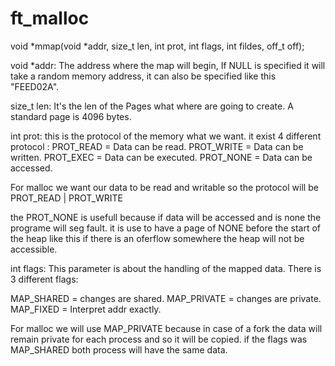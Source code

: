 # ft_malloc

void    *mmap(void *addr, size_t len, int prot, int flags, int fildes, off_t off);

void *addr: 
The address where the map will begin, If NULL is specified it will take a random memory address, it can also be specified like this "FEED02A".

size_t len:
It's the len of the Pages what where are going to create. A standard page is 4096 bytes.

int prot:
this is the protocol of the memory what we want. it exist 4 different protocol :
PROT_READ   = Data can be read.
PROT_WRITE  = Data can be written.
PROT_EXEC   = Data can be executed.
PROT_NONE   = Data can be accessed.

For malloc we want our data to be read and writable so the protocol will be PROT_READ | PROT_WRITE

the PROT_NONE is usefull because if data will be accessed and is none the programe will seg fault. it is use to have a page of NONE before the start of the heap like this if there is an oferflow somewhere the heap will not be accessible.

int flags:
This parameter is about the handling of the mapped data. There is 3 different flags:

MAP_SHARED  = changes are shared.
MAP_PRIVATE = changes are private.
MAP_FIXED   = Interpret addr exactly.

For malloc we will use MAP_PRIVATE because in case of a fork the data will remain private for each process and so it will be copied. if the flags was MAP_SHARED both process will have the same data.
